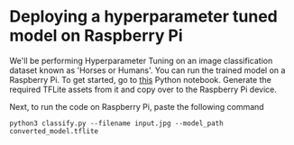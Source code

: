 # Deploying a hyperparameter tuned model on Raspberry Pi

We'll be performing Hyperparameter Tuning on an image classification dataset known as 'Horses or Humans'. You can run the trained model on a Raspberry Pi. To get started, go to [this](https://colab.research.google.com/drive/1UOKj5LUMM6HR0RR2A4uOBvo1k2iQEow8) Python notebook. Generate the required TFLite assets from it and copy over to the Raspberry Pi device. 

Next, to run the code on Raspberry Pi, paste the following command

```
python3 classify.py --filename input.jpg --model_path converted_model.tflite
```
